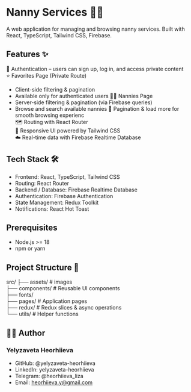 # Nanny Services 👩‍🍼

A web application for managing and browsing nanny services.
Built with React, TypeScript, Tailwind CSS, Firebase.

## Features ✨

🔐 Authentication – users can sign up, log in, and access private content  
⭐ Favorites Page (Private Route)  
 - Client-side filtering & pagination
 - Available only for authenticated users
👩‍👧 Nannies Page  
 - Server-side filtering & pagination (via Firebase queries)
 - Browse and search available nannies
📄 Pagination & load more for smooth browsing experienc  
🗺 Routing with React Router  
🎨 Responsive UI powered by Tailwind CSS  
☁️ Real-time data with Firebase Realtime Database  

## Tech Stack 🛠

- Frontend: React, TypeScript, Tailwind CSS
- Routing: React Router
- Backend / Database: Firebase Realtime Database
- Authentication: Firebase Authentication
- State Management: Redux Toolkit
- Notifications: React Hot Toast

## Prerequisites
- Node.js >= 18
- npm or yarn

## Project Structure 📂
src/
├── assets/ # images  
├── components/ # Reusable UI components  
├── fonts/  
├── pages/ # Application pages  
├── redux/ # Redux slices & async operations  
└── utils/ # Helper functions  

## 👩‍💻 Author

### Yelyzaveta Heorhiieva

- GitHub: @yelyzaveta-heorhiieva
- LinkedIn: yelyzaveta-heorhiieva
- Telegram: @heorhiieva_liza
- Email: heorhiieva.y@gmail.com